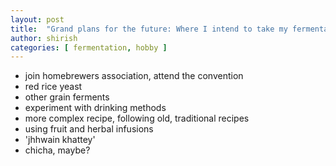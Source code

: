 ```yaml
---
layout: post
title:  "Grand plans for the future: Where I intend to take my fermentation hobby"
author: shirish
categories: [ fermentation, hobby ]
---
```



* join homebrewers association, attend the convention
* red rice yeast
* other grain ferments
* experiment with drinking methods
* more complex recipe, following old, traditional recipes
* using fruit and herbal infusions
* 'jhhwain khattey'
* chicha, maybe?